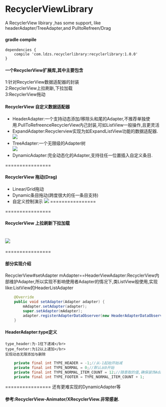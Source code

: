 # RecyclerViewLibrary
A RecyclerView libirary ,has some support, like headerAdapter/TreeAdapter,and PulltoRefreen/Drag

#### gradle compile
```
dependencies {
    compile 'com.ldzs.recyclerlibrary:recyclerlibrary:1.0.0'
}
```

#### 一个RecyclerView扩展库,其中主要包含
1:针对RecyclerView数据适配器的封装</br>
2:RecyclerView上拉刷新,下拉加载</br>
3:RecyclerView拖动</br>


#### RecyclerView 自定义数据适配器
* HeaderAdapter:一个支持动态添加/移除头和尾的Adapter,不推荐单独使用.PullToRefreenceRecyclerView内己封装,可如ListView一般操作,且更灵活<br>
* ExpandAdapter:Recyclerview实现为如ExpandListView功能的数据适配器.<br>
![](https://github.com/momodae/RecyclerViewLibrary/blob/master/app/screenshot/S60214-155420.jpg)
* TreeAdapter:一个无限级的Adapter树<br>
![](https://github.com/momodae/RecyclerViewLibrary/blob/master/app/screenshot/S60214-155511.jpg)
* DynamicAdapter:完全动态化的Adapter,支持往任一位置插入自定义条目.<br>


================
#### RecyclerView 拖动(Drag)
* Linear/Grid拖动
* Dynamic条目拖动(跨度很大的任一条目支持)
* 自定义控制演示
![](https://github.com/momodae/RecyclerViewLibrary/blob/master/app/screenshot/S60214-155401.jpg)
================


================
#### RecyclerView 上拉刷新下拉加载
![](https://github.com/momodae/RecyclerViewLibrary/blob/master/app/screenshot/S60214-155428.jpg)
================

================
#### 部分实现介绍
RecyclerView#setAdapter
mAdapter==HeaderViewAdapter:RecyclerView内部维护Adapter,所以实现不影响使用者Adapter的情况下,类ListView般使用,实现like:ListView的HeaderListAdapter</br>
```java
    @Override
    public void setAdapter(Adapter adapter) {
        mAdapter.setAdapter(adapter);
        super.setAdapter(mAdapter);
        adapter.registerAdapterDataObserver(new HeaderAdapterDataObserve(mAdapter));
    }
```
  #### HeaderAdapter:type定义
    type_header:为-1往下递减</br>
    type_footer:为12以上递加</br>
    实现动态无限添加与删除
```java
    private final int TYPE_HEADER = -1;//从-1起始开始减
    private final int TYPE_NORMAL = 0;//默认从0开始
    private final int TYPE_NORMAL_ITEM_COUNT = 12;//随意取的值,确保装饰Adapter对象不会超过此界即可
    private final int TYPE_FOOTER = TYPE_NORMAL_ITEM_COUNT + 1;
```
================
还有更难实现的DynamicAdapter等

#### 参考:RecyclerView-Animator/XRecyclerView.非常感谢.
